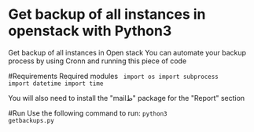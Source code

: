 # Get backup of all instances in openstack with Python3
Get backup of all instances in Open stack
You can automate your backup process by using Cronn and running this piece of code

#Requirements
Required modules 
<code>
import os
import subprocess
import datetime
import time
</code>

You will also need to install the "mailط" package for the "Report" section

#Run
Use the following command to run:
<code>python3 getbackups.py</code>
